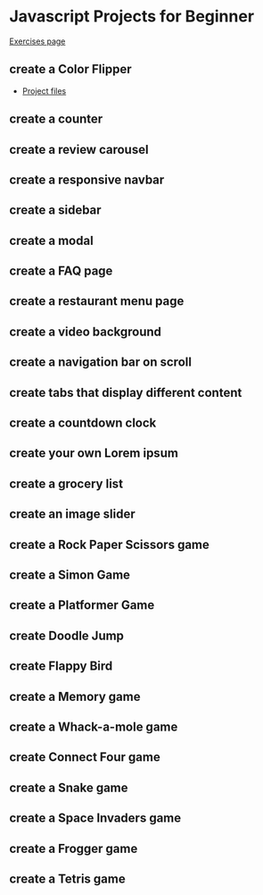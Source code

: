 # Javascript Projects for Beginner

[Exercises page](https://www.freecodecamp.org/news/javascript-projects-for-beginners/)

## create a Color Flipper
- [Project files](src/1-color-flipper/)
## create a counter
## create a review carousel
## create a responsive navbar
## create a sidebar
## create a modal
## create a FAQ page
## create a restaurant menu page
## create a video background
## create a navigation bar on scroll
## create tabs that display different content
## create a countdown clock
## create your own Lorem ipsum
## create a grocery list
## create an image slider
## create a Rock Paper Scissors game
## create a Simon Game
## create a Platformer Game
## create Doodle Jump
## create Flappy Bird
## create a Memory game
## create a Whack-a-mole game
## create Connect Four game
## create a Snake game
## create a Space Invaders game
## create a Frogger game
## create a Tetris game